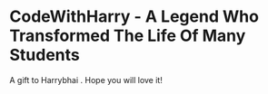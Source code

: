 # CodeWithHarry - A Legend Who Transformed The Life Of Many Students
A gift to Harrybhai . Hope you will love it!
